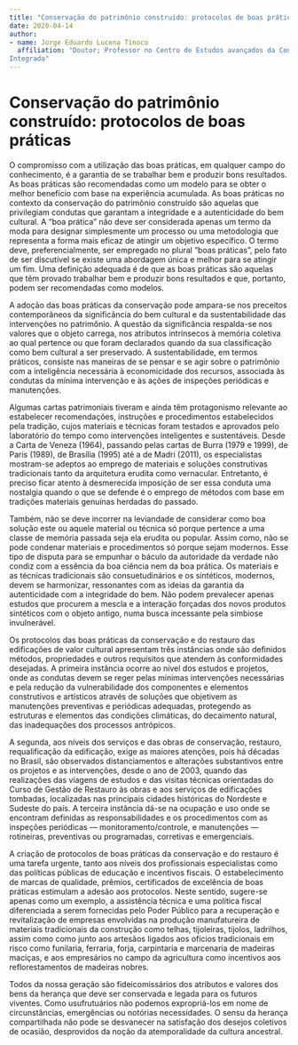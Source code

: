 ```yaml
---
title: "Conservação do patrimônio construído: protocolos de boas práticas"
date: 2020-04-14
author:
- name: Jorge Eduardo Lucena Tinoco
  affiliation: "Doutor; Professor no Centro de Estudos avançados da Conservação
Integrada"
---
```


# Conservação do patrimônio construído: protocolos de boas práticas

O compromisso com a utilização das boas práticas, em qualquer campo do
conhecimento, é a garantia de se trabalhar bem e produzir bons
resultados. As boas práticas são recomendadas como um modelo para se
obter o melhor benefício com base na experiência acumulada. As boas
práticas no contexto da conservação do patrimônio construído são
aquelas que privilegiam condutas que garantam a integridade e a
autenticidade do bem cultural. A “boa prática” não deve ser considerada
apenas um termo da moda para designar simplesmente um processo ou uma
metodologia que representa a forma mais eficaz de atingir um objetivo
específico. O termo deve, preferencialmente, ser empregado no plural
“boas práticas”, pelo fato de ser discutível se existe uma abordagem
única e melhor para se atingir um fim. Uma definição adequada é de que
as boas práticas são aquelas que têm provado trabalhar bem e produzir
bons resultados e que, portanto, podem ser recomendadas como modelos.

A adoção das boas práticas da conservação pode ampara-se nos preceitos
contemporâneos da significância do bem cultural e da sustentabilidade
das intervenções no patrimônio. A questão da significância respalda-se
nos valores que o objeto carrega, nos atributos intrínsecos à memória
coletiva ao qual pertence ou que foram declarados quando da sua
classificação como bem cultural a ser preservado. A sustentabilidade, em
termos práticos, consiste nas maneiras de se pensar e se agir sobre o
patrimônio com a inteligência necessária à economicidade dos recursos,
associada às condutas da mínima intervenção e às ações de inspeções
periódicas e manutenções.

Algumas cartas patrimoniais tiveram e ainda têm protagonismo relevante
ao estabelecer recomendações, instruções e procedimentos estabelecidos
pela tradição, cujos materiais e técnicas foram testados e aprovados
pelo laboratório do tempo como intervenções inteligentes e sustentáveis.
Desde a Carta de Veneza (1964), passando pelas cartas de Burra (1979 e
1999), de Paris (1989), de Brasília (1995) até a de Madri (2011), os
especialistas mostram-se adeptos ao emprego de materiais e soluções
construtivas tradicionais tanto da arquitetura erudita como vernacular.
Entretanto, é preciso ficar atento à desmerecida imposição de ser essa
conduta uma nostalgia quando o que se defende é o emprego de métodos com
base em tradições materiais genuínas herdadas do passado.

Também, não se deve incorrer na leviandade de considerar como boa
solução este ou aquele material ou técnica só porque pertence a uma
classe de memória passada seja ela erudita ou popular. Assim como, não
se pode condenar materiais e procedimentos só porque sejam modernos.
Esse tipo de disputa para se empunhar o báculo da autoridade da verdade
não condiz com a essência da boa ciência nem da boa prática. Os
materiais e as técnicas tradicionais são consuetudinários e os
sintéticos, modernos, devem se harmonizar, ressonantes com as ideias da
garantia da autenticidade com a integridade do bem. Não podem prevalecer
apenas estudos que procurem a mescla e a interação forçadas dos novos
produtos sintéticos com o objeto antigo, numa busca incessante pela
simbiose invulnerável.

Os protocolos das boas práticas da conservação e do restauro das
edificações de valor cultural apresentam três instâncias onde são
definidos métodos, propriedades e outros requisitos que atendem às
conformidades desejadas. A primeira instância ocorre ao nível dos
estudos e projetos, onde as condutas devem se reger pelas mínimas
intervenções necessárias e pela redução da vulnerabilidade dos
componentes e elementos construtivos e artísticos através de soluções
que objetivem as manutenções preventivas e periódicas adequadas,
protegendo as estruturas e elementos das condições climáticas, do
decaimento natural, das inadequações dos processos antrópicos.

A segunda, aos níveis dos serviços e das obras de conservação, restauro,
requalificação da edificação, exige as maiores atenções, pois há décadas
no Brasil, são observados distanciamentos e alterações substantivos
entre os projetos e as intervenções, desde o ano de 2003, quando das
realizações das viagens de estudos e das visitas técnicas orientadas do
Curso de Gestão de Restauro às obras e aos serviços de edificações
tombadas, localizadas nas principais cidades históricas do Nordeste e
Sudeste do país. A terceira instância dá-se na ocupação e uso onde se
encontram definidas as responsabilidades e os procedimentos com as
inspeções periódicas — monitoramento/controle, e manutenções —
rotineiras, preventivas ou programadas, corretivas e emergenciais.

A criação de protocolos de boas práticas da conservação e do restauro é
uma tarefa urgente, tanto aos níveis dos profissionais especialistas
como das políticas públicas de educação e incentivos fiscais. O
estabelecimento de marcas de qualidade, prêmios, certificados de
excelência de boas práticas estimulam a adesão aos protocolos. Neste
sentido, sugere-se apenas como um exemplo, a assistência técnica e uma
política fiscal diferenciada a serem fornecidas pelo Poder Público para
a recuperação e revitalização de empresas envolvidas na produção
manufatureira de materiais tradicionais da construção como telhas,
tijoleiras, tijolos, ladrilhos, assim como como junto aos artesãos
ligados aos ofícios tradicionais em risco como funilaria, ferraria,
forja, carpintaria e marcenaria de madeiras maciças, e aos empresários
no campo da agricultura como incentivos aos reflorestamentos de madeiras
nobres.

Todos da nossa geração são fideicomissários dos atributos e valores dos
bens da herança que deve ser conservada e legada para os futuros
viventes. Como usufrutuários não podemos expropriá-los em nome de
circunstâncias, emergências ou notórias necessidades. O sensu da herança
compartilhada não pode se desvanecer na satisfação dos desejos coletivos
de ocasião, desprovidos da noção da atemporalidade da cultura ancestral.
